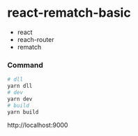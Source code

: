 # react-rematch-basic

- react
- reach-router
- rematch

### Command

```bash
# dll
yarn dll
# dev
yarn dev
# build
yarn build
```

http://localhost:9000